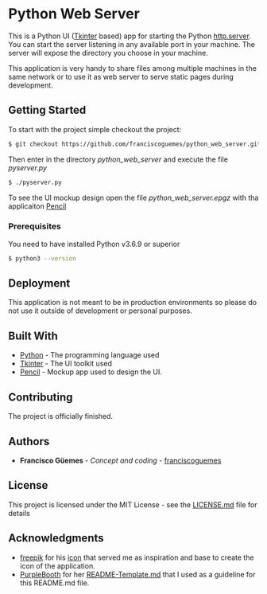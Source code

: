 # Python Web Server

This is a Python UI ([Tkinter](https://es.wikipedia.org/wiki/Tkinter) based) app for starting the Python [http.server](https://docs.python.org/3/library/http.server.html). 
You can start the server listening in any available port in your machine. The server will expose the directory you choose in your machine. 

This application is very handy to share files among multiple machines in the same network or to use it as web server to serve static pages during development. 

## Getting Started

To start with the project simple checkout the project:
```bash
$ git checkout https://github.com/franciscoguemes/python_web_server.git
```

Then enter in the directory _python_web_server_ and execute the file _pyserver.py_
```bash
$ ./pyserver.py
```

To see the UI mockup design open the file _python_web_server.epgz_ with tha applicaiton [Pencil](https://pencil.evolus.vn/)

### Prerequisites

You need to have installed Python v3.6.9 or superior

```bash
$ python3 --version
```

## Deployment

This application is not meant to be in production environments so please do not use it outside of development or personal purposes.

## Built With

* [Python](https://www.python.org/downloads/release/python-369/) - The programming language used
* [Tkinter](https://docs.python.org/3.6/library/tkinter.html) - The UI toolkit used
* [Pencil](https://pencil.evolus.vn/) - Mockup app used to design the UI.

## Contributing

The project is officially finished.

## Authors

* **Francisco Güemes** - *Concept and coding* - [franciscoguemes](https://github.com/franciscoguemes)

## License

This project is licensed under the MIT License - see the [LICENSE.md](LICENSE.md) file for details

## Acknowledgments

* [freepik]("https://www.flaticon.com/authors/freepik") for his [icon](https://www.flaticon.com/free-icon/server-cloud_31988) that served me as inspiration
and base to create the icon of the application. 
* [PurpleBooth]("https://gist.github.com/PurpleBooth") for her [README-Template.md](https://gist.github.com/PurpleBooth/109311bb0361f32d87a2) that I used as a guideline
for this README.md file.





